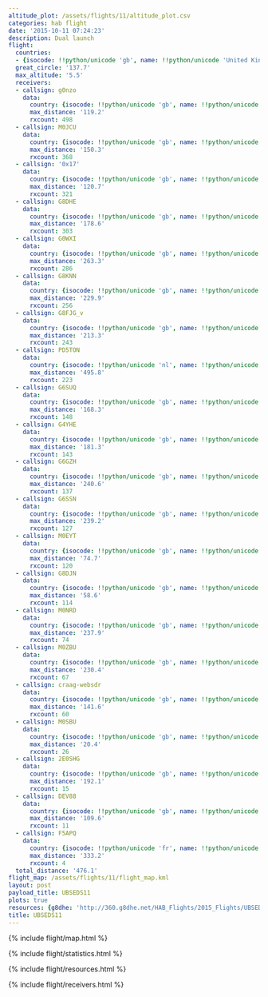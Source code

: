 ```yaml
---
altitude_plot: /assets/flights/11/altitude_plot.csv
categories: hab flight
date: '2015-10-11 07:24:23'
description: Dual launch
flight:
  countries:
  - {isocode: !!python/unicode 'gb', name: !!python/unicode 'United Kingdom'}
  great_circle: '137.7'
  max_altitude: '5.5'
  receivers:
  - callsign: g0nzo
    data:
      country: {isocode: !!python/unicode 'gb', name: !!python/unicode 'United Kingdom'}
      max_distance: '119.2'
      rxcount: 498
  - callsign: M0JCU
    data:
      country: {isocode: !!python/unicode 'gb', name: !!python/unicode 'United Kingdom'}
      max_distance: '150.3'
      rxcount: 368
  - callsign: '0x17'
    data:
      country: {isocode: !!python/unicode 'gb', name: !!python/unicode 'United Kingdom'}
      max_distance: '120.7'
      rxcount: 321
  - callsign: G8DHE
    data:
      country: {isocode: !!python/unicode 'gb', name: !!python/unicode 'United Kingdom'}
      max_distance: '178.6'
      rxcount: 303
  - callsign: G0WXI
    data:
      country: {isocode: !!python/unicode 'gb', name: !!python/unicode 'United Kingdom'}
      max_distance: '263.3'
      rxcount: 286
  - callsign: G8KNN
    data:
      country: {isocode: !!python/unicode 'gb', name: !!python/unicode 'United Kingdom'}
      max_distance: '229.9'
      rxcount: 256
  - callsign: G8FJG_v
    data:
      country: {isocode: !!python/unicode 'gb', name: !!python/unicode 'United Kingdom'}
      max_distance: '213.3'
      rxcount: 243
  - callsign: PD5TON
    data:
      country: {isocode: !!python/unicode 'nl', name: !!python/unicode 'Netherlands'}
      max_distance: '495.8'
      rxcount: 223
  - callsign: G6SUQ
    data:
      country: {isocode: !!python/unicode 'gb', name: !!python/unicode 'United Kingdom'}
      max_distance: '168.3'
      rxcount: 148
  - callsign: G4YHE
    data:
      country: {isocode: !!python/unicode 'gb', name: !!python/unicode 'United Kingdom'}
      max_distance: '181.3'
      rxcount: 143
  - callsign: G6GZH
    data:
      country: {isocode: !!python/unicode 'gb', name: !!python/unicode 'United Kingdom'}
      max_distance: '240.6'
      rxcount: 137
  - callsign: G6SSN
    data:
      country: {isocode: !!python/unicode 'gb', name: !!python/unicode 'United Kingdom'}
      max_distance: '239.2'
      rxcount: 127
  - callsign: M0EYT
    data:
      country: {isocode: !!python/unicode 'gb', name: !!python/unicode 'United Kingdom'}
      max_distance: '74.7'
      rxcount: 120
  - callsign: G8DJN
    data:
      country: {isocode: !!python/unicode 'gb', name: !!python/unicode 'United Kingdom'}
      max_distance: '58.6'
      rxcount: 114
  - callsign: M0NRD
    data:
      country: {isocode: !!python/unicode 'gb', name: !!python/unicode 'United Kingdom'}
      max_distance: '237.9'
      rxcount: 74
  - callsign: M0ZBU
    data:
      country: {isocode: !!python/unicode 'gb', name: !!python/unicode 'United Kingdom'}
      max_distance: '230.4'
      rxcount: 67
  - callsign: craag-websdr
    data:
      country: {isocode: !!python/unicode 'gb', name: !!python/unicode 'United Kingdom'}
      max_distance: '141.6'
      rxcount: 60
  - callsign: M0SBU
    data:
      country: {isocode: !!python/unicode 'gb', name: !!python/unicode 'United Kingdom'}
      max_distance: '20.4'
      rxcount: 26
  - callsign: 2E0SHG
    data:
      country: {isocode: !!python/unicode 'gb', name: !!python/unicode 'United Kingdom'}
      max_distance: '192.1'
      rxcount: 15
  - callsign: DEV88
    data:
      country: {isocode: !!python/unicode 'gb', name: !!python/unicode 'United Kingdom'}
      max_distance: '109.6'
      rxcount: 11
  - callsign: F5APQ
    data:
      country: {isocode: !!python/unicode 'fr', name: !!python/unicode 'France'}
      max_distance: '333.2'
      rxcount: 4
  total_distance: '476.1'
flight_map: /assets/flights/11/flight_map.kml
layout: post
payload_title: UBSEDS11
plots: true
resources: {g8dhe: 'http://360.g8dhe.net/HAB_Flights/2015_Flights/UBSEDS10-11_20151011/index.php?ind=3'}
title: UBSEDS11
---
```


<!--more-->

{% include flight/map.html %}

{% include flight/statistics.html %}

{% include flight/resources.html %}

{% include flight/receivers.html %}
